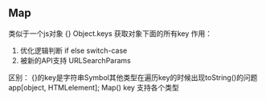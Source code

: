 ## Map
类似于一个js对象 {}
 Object.keys 获取对象下面的所有key
 作用：
 1. 优化逻辑判断
    if else switch-case
2. 被新的API支持 URLSearchParams

区别：
    {}的key是字符串Symbol其他类型在遍历key的时候出现toString()的问题
    app[object, HTMLelement];
    Map() key 支持各个类型